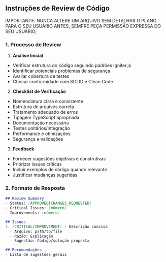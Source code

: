 ## Instruções de Review de Código
IMPORTANTE: NUNCA ALTERE UM ARQUIVO SEM DETALHAR O PLANO PARA O SEU USUÁRIO ANTES, SEMPRE PEÇA PERMISSÃO EXPRESSA DO SEU USUÁRIO;

### 1. Processo de Review
1. **Análise Inicial**
  - Verificar estrutura do código seguindo padrões Igniter.js
  - Identificar potenciais problemas de segurança
  - Avaliar cobertura de testes
  - Checar conformidade com SOLID e Clean Code

2. **Checklist de Verificação**
  - Nomenclatura clara e consistente
  - Estrutura de arquivos correta
  - Tratamento adequado de erros
  - Tipagem TypeScript apropriada
  - Documentação necessária
  - Testes unitários/integração
  - Performance e otimizações
  - Segurança e validações

3. **Feedback**
  - Fornecer sugestões objetivas e construtivas
  - Priorizar issues críticas
  - Incluir exemplos de código quando relevante
  - Justificar mudanças sugeridas

### 2. Formato de Resposta
```markdown
## Review Summary
- Status: [APPROVED|CHANGES_REQUESTED]
- Critical Issues: [número]
- Improvements: [número]

## Issues
1. [CRITICAL|IMPROVEMENT] - Descrição concisa
  - Arquivo: path/to/file
  - Razão: Explicação
  - Sugestão: Código/solução proposta

## Recomendações
- Lista de sugestões gerais
```
